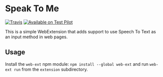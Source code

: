 # Speak To Me

[![Travis](https://img.shields.io/travis/mozilla/voicefill.svg)](https://travis-ci.org/mozilla/voicefill)
[![Available on Test Pilot](https://img.shields.io/badge/available_on-Test_Pilot-0996F8.svg)](https://testpilot.firefox.com/experiments/voice-fill)

This is a simple WebExtension that adds support to use Speech To Text
as an input method in web pages.

## Usage

Install the `web-ext` npm module: `npm install --global web-ext` and
run `web-ext run` from the `extension` subdirectory.
